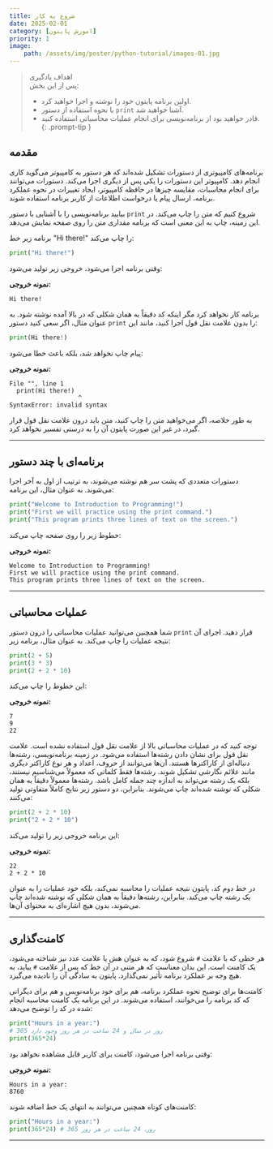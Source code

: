 ```yaml
---
title: شروع به کار
date: 2025-02-01
category: [اموزش پایتون]
priority: 1
image:
    path: /assets/img/poster/python-tutorial/images-01.jpg
---
```

>اهداف یادگیری\
>پس از این بخش:
>- اولین برنامه پایتون خود را نوشته و اجرا خواهید کرد.
>- با نحوه استفاده از دستور `print` آشنا خواهید شد.
>- قادر خواهید بود از برنامه‌نویسی برای انجام عملیات محاسباتی استفاده کنید.
{: .prompt-tip }

## مقدمه
برنامه‌های کامپیوتری از دستورات تشکیل شده‌اند که هر دستور به کامپیوتر می‌گوید کاری انجام دهد. کامپیوتر این دستورات را یکی پس از دیگری اجرا می‌کند. دستورات می‌توانند برای انجام محاسبات، مقایسه چیزها در حافظه کامپیوتر، ایجاد تغییرات در نحوه عملکرد برنامه، ارسال پیام یا درخواست اطلاعات از کاربر برنامه استفاده شوند.

بیایید برنامه‌نویسی را با آشنایی با دستور `print` شروع کنیم که متن را چاپ می‌کند. در این زمینه، چاپ به این معنی است که برنامه مقداری متن را روی صفحه نمایش می‌دهد.

برنامه زیر خط "Hi there!" را چاپ می‌کند:

```python
print("Hi there!")
```

وقتی برنامه اجرا می‌شود، خروجی زیر تولید می‌شود:

**نمونه خروجی:**
```
Hi there!
```

برنامه کار نخواهد کرد مگر اینکه کد دقیقاً به همان شکلی که در بالا آمده نوشته شود. به عنوان مثال، اگر سعی کنید دستور `print` را بدون علامت نقل قول اجرا کنید، مانند این:

```python
print(Hi there!)
```

پیام چاپ نخواهد شد، بلکه باعث خطا می‌شود:

**نمونه خروجی:**
```
File "", line 1
  print(Hi there!)
                   ^
SyntaxError: invalid syntax
```

به طور خلاصه، اگر می‌خواهید متن را چاپ کنید، متن باید درون علامت نقل قول قرار گیرد، در غیر این صورت پایتون آن را به درستی تفسیر نخواهد کرد.

---

## برنامه‌ای با چند دستور
دستورات متعددی که پشت سر هم نوشته می‌شوند، به ترتیب از اول به آخر اجرا می‌شوند. به عنوان مثال، این برنامه:

```python
print("Welcome to Introduction to Programming!")
print("First we will practice using the print command.")
print("This program prints three lines of text on the screen.")
```

خطوط زیر را روی صفحه چاپ می‌کند:

**نمونه خروجی:**
```
Welcome to Introduction to Programming!
First we will practice using the print command.
This program prints three lines of text on the screen.
```

---

## عملیات محاسباتی
شما همچنین می‌توانید عملیات محاسباتی را درون دستور `print` قرار دهید. اجرای آن نتیجه عملیات را چاپ می‌کند. به عنوان مثال، برنامه زیر:

```python
print(2 + 5)
print(3 * 3)
print(2 + 2 * 10)
```

این خطوط را چاپ می‌کند:

**نمونه خروجی:**
```
7
9
22
```

توجه کنید که در عملیات محاسباتی بالا از علامت نقل قول استفاده نشده است. علامت نقل قول برای نشان دادن رشته‌ها استفاده می‌شود. در زمینه برنامه‌نویسی، رشته‌ها دنباله‌ای از کاراکترها هستند. آن‌ها می‌توانند از حروف، اعداد و هر نوع کاراکتر دیگری مانند علائم نگارشی تشکیل شوند. رشته‌ها فقط کلماتی که معمولاً می‌شناسیم نیستند، بلکه یک رشته می‌تواند به اندازه چند جمله کامل باشد. رشته‌ها معمولاً دقیقاً به همان شکلی که نوشته شده‌اند چاپ می‌شوند. بنابراین، دو دستور زیر نتایج کاملاً متفاوتی تولید می‌کنند:

```python
print(2 + 2 * 10)
print("2 + 2 * 10")
```

این برنامه خروجی زیر را تولید می‌کند:

**نمونه خروجی:**
```
22
2 + 2 * 10
```

در خط دوم کد، پایتون نتیجه عملیات را محاسبه نمی‌کند، بلکه خود عملیات را به عنوان یک رشته چاپ می‌کند. بنابراین، رشته‌ها دقیقاً به همان شکلی که نوشته شده‌اند چاپ می‌شوند، بدون هیچ اشاره‌ای به محتوای آن‌ها.

---

## کامنت‌گذاری
هر خطی که با علامت `#` شروع شود، که به عنوان هش یا علامت عدد نیز شناخته می‌شود، یک کامنت است. این بدان معناست که هر متنی در آن خط که پس از علامت `#` بیاید، به هیچ وجه بر عملکرد برنامه تأثیر نمی‌گذارد. پایتون به سادگی آن را نادیده می‌گیرد.

کامنت‌ها برای توضیح نحوه عملکرد برنامه، هم برای خود برنامه‌نویس و هم برای دیگرانی که کد برنامه را می‌خوانند، استفاده می‌شوند. در این برنامه یک کامنت محاسبه انجام شده در کد را توضیح می‌دهد:

```python
print("Hours in a year:")
# 365 روز در سال و 24 ساعت در هر روز وجود دارد
print(365*24)
```

وقتی برنامه اجرا می‌شود، کامنت برای کاربر قابل مشاهده نخواهد بود:

**نمونه خروجی:**
```
Hours in a year:
8760
```

کامنت‌های کوتاه همچنین می‌توانند به انتهای یک خط اضافه شوند:

```python
print("Hours in a year:")
print(365*24) # 365 روز، 24 ساعت در هر روز
```

---